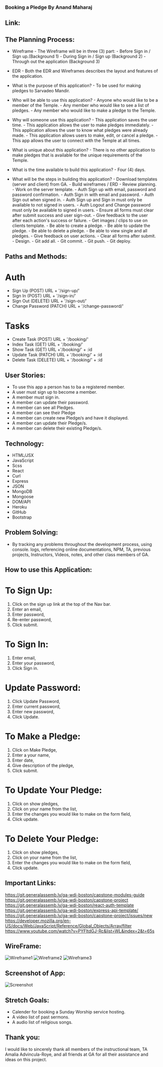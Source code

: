 ### Booking a Pledge By Anand Maharaj

## Link:

## The Planning Process:

- Wireframe   - The Wireframe will be in three (3) part:
              - Before Sign in / Sign up.(Background 1)
              - During Sign in / Sign up (Background 2)
              - Through out the application (Background 3)

- EDR - Both the EDR and Wireframes describes the layout and features of the 
        application.

- What is the purpose of this application?
              - To be used for making pledges to Sarvadeo Mandir.

- Who will be able to use this application?
              - Anyone who would like to be a member of the Temple.
              - Any member who would like to see a list of pledges.
              - Any member who would like to make a pledge to the Temple.

- Why will someone use this application?
              - This application saves the user time.
              - This application allows the user to make pledges 
                immediately.
              - This application allows the user to know what pledges were 
                already made.
              - This application allows users to make, edit, or cancel a pledge.
              - This app allows the user to connect with the Temple at all times.

- What is unique about this application?
              - There is no other application to make pledges that is available 
                for the unique requirements of the Temple.

- What is the time available to build this application?
              - Four (4) days.

- What will be the steps in building this application?
              - Download templates (server and client) from GA.
              - Build wireframes / ERD
              - Review planning.
              - Work on the server template.
              - Auth Sign up with email, password and password confirmation.
              - Auth Sign in with email and password.
              - Auth Sign out when signed in.
              - Auth Sign up and Sign in must only be available to not signed in 
                users.
              - Auth Logout and Change password must only be available to 
                signed in users.
              - Ensure all forms must clear after submit success and user 
                sign-out.
              - Give feedback to the user after each action's success or failure.
              - Get images / clips to use on clients template.
              - Be able to create a pledge.
              - Be able to update the pledge.
              - Be able to delete a pledge.
              - Be able to view single and all pledges.
              - Give feedback on user actions.
              - Clear all forms after submit. 
              - Design.
              - Git add all.
              - Git commit.
              - Git push. 
              - Git deploy.

## Paths and Methods:

# Auth
- Sign Up (POST) URL + '/sign-up/'
- Sign In (POST) URL + '/sign-in/'
- Sign Out (DELETE) URL + '/sign-out/'
- Change Password (PATCH) URL + '/change-password/'

# Tasks
- Create Task (POST) URL + '/booking/'
- Index Task (GET) URL + '/booking/'
- Show Task (GET) URL +'/booking/' + :id
- Update Task (PATCH) URL + '/booking/' + :id
- Delete Task (DELETE) URL + '/booking/' + :id

## User Stories:

- To use this app a person has to ba a registered member.
- A user must sign up to become a member.
- A member must sign in.
- A member can update their password.
- A member can see all Pledges.
- A member can see their Pledge
- A member can create new Pledge/s and have it displayed.
- A member can update their Pledge/s.
- A member can delete their existing Pledge/s.


## Technology:
- HTML/JSX
- JavaScript
- Scss
- React
- Curl
- Express
- JSON
- MongoDB
- Mongoose
- DOM/API
- Heroku
- GitHub
- Bootstrap

## Problem Solving:
- By tracking any problems throughout the development process, using console.
  logs, referencing online documentations, NPM, TA, previous projects, Instructors, Videos, notes, and other class members of GA.
 

## How to use this Application:

# To Sign Up:
1. Click on the sign up link at the top of the Nav bar.
2. Enter an email,
3. Enter password,
4. Re-enter password,
5. Click submit.

# To Sign In:
1. Enter email,
3. Enter your password,
4. Click Sign in.

# Update Password:
1. Click Update Password,
2. Enter current password,
3. Enter new password,
4. Click Update.

# To Make a Pledge:
1. Click on Make Pledge,
2. Enter a your name,
3. Enter date,
4. Give description of the pledge, 
5. Click submit.

# To Update Your Pledge:
1. Click on show pledges,
2. Click on your name from the list,
3. Enter the changes you would like to make on the form field,
4. Click update.

# To Delete Your Pledge:
1. Click on show pledges,
2. Click on your name from the list,
3. Enter the changes you would like to make on the form field,
4. Click update.

## Important Links:
https://git.generalassemb.ly/ga-wdi-boston/capstone-modules-guide
https://git.generalassemb.ly/ga-wdi-boston/capstone-project
https://git.generalassemb.ly/ga-wdi-boston/react-auth-template
https://git.generalassemb.ly/ga-wdi-boston/express-api-template/
https://git.generalassemb.ly/ga-wdi-boston/capstone-project/issues/new
https://developer.mozilla.org/en-US/docs/Web/JavaScript/Reference/Global_Objects/Array/filter
https://www.youtube.com/watch?v=PYFltdGJ-Rc&list=WL&index=2&t=65s

## WireFrame:
![Wireframe1](https://i.imgur.com/vNdf8Gq.jpg)
![Wireframe2](https://i.imgur.com/5QHJ45j.jpg)
![Wireframe3](https://i.imgur.com/54jrJH9.jpg)

## Screenshot of App:
![Screenshot](https://i.imgur.com/DbL8j40.jpg)

## Stretch Goals:

- Calender for booking a Sunday Worship service hosting. 
- A video list of past sermons.
- A audio list of religious songs.

## Thank you:

I would like to sincerely thank all members of the instructional team, TA Amalia Advincula-Roye, and all friends at GA for all their assistance and ideas on this project.
